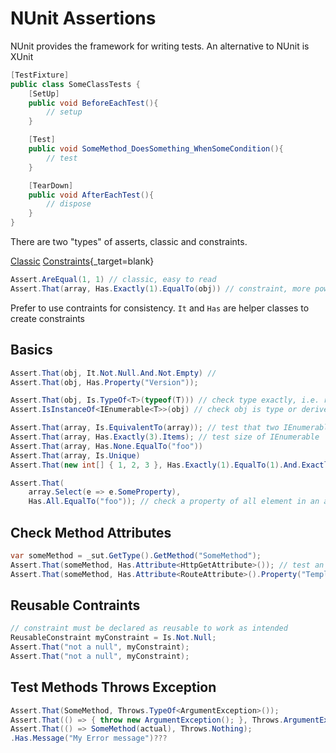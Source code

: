 # NUnit Assertions
NUnit provides the framework for writing tests. An alternative to NUnit is XUnit

```c#
[TestFixture]
public class SomeClassTests {
    [SetUp]
    public void BeforeEachTest(){
        // setup 
    }

    [Test]
    public void SomeMethod_DoesSomething_WhenSomeCondition(){
        // test
    }

    [TearDown]
    public void AfterEachTest(){
        // dispose
    }
}
```

There are two "types" of asserts, classic and constraints. 

[Classic]()
[Constraints](https://docs.nunit.org/articles/nunit/writing-tests/constraints/Constraints.html){_target=blank}

```c#
Assert.AreEqual(1, 1) // classic, easy to read
Assert.That(array, Has.Exactly(1).EqualTo(obj)) // constraint, more powerful
```

Prefer to use contraints for consistency. `It` and `Has` are helper classes to create constraints

## Basics
```c#
Assert.That(obj, It.Not.Null.And.Not.Empty) // 
Assert.That(obj, Has.Property("Version"));

Assert.That(obj, Is.TypeOf<T>(typeof(T))) // check type exactly, i.e. runtime type
Assert.IsInstanceOf<IEnumerable<T>>(obj) // check obj is type or derived from type

Assert.That(array, Is.EquivalentTo(array)); // test that two IEnumerables have same elements in any order
Assert.That(array, Has.Exactly(3).Items); // test size of IEnumerable
Assert.That(array, Has.None.EqualTo("foo"))
Assert.That(array, Is.Unique)
Assert.That(new int[] { 1, 2, 3 }, Has.Exactly(1).EqualTo(1).And.Exactly(1).EqualTo(3)); // <Constraint>.And.<Constraint>

Assert.That(
    array.Select(e => e.SomeProperty),
    Has.All.EqualTo("foo")); // check a property of all element in an array.
```

## Check Method Attributes
```c#
var someMethod = _sut.GetType().GetMethod("SomeMethod");
Assert.That(someMethod, Has.Attribute<HttpGetAttribute>()); // test an attribute exists
Assert.That(someMethod, Has.Attribute<RouteAttribute>().Property("Template").EqualTo("books/{id}")); // test an attribute has desired property
```

## Reusable Contraints
```c#
// constraint must be declared as reusable to work as intended
ReusableConstraint myConstraint = Is.Not.Null;
Assert.That("not a null", myConstraint); 
Assert.That("not a null", myConstraint);
```

## Test Methods Throws Exception
```c#
Assert.That(SomeMethod, Throws.TypeOf<ArgumentException>());
Assert.That(() => { throw new ArgumentException(); }, Throws.ArgumentException);
Assert.That(() => SomeMethod(actual), Throws.Nothing);
.Has.Message("My Error message")???
```
